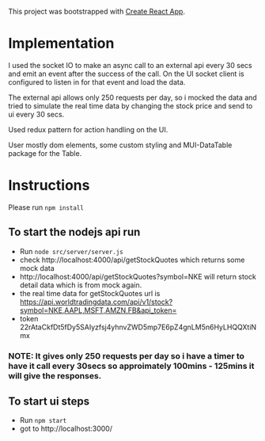 
This project was bootstrapped with [Create React App](https://github.com/facebook/create-react-app).

# Implementation
I used the socket IO to make an async call to an external api every 30 secs and emit an event after the success of the call. On the UI socket client is configured to listen in for that event and load the data. 

The external api allows only 250 requests per day, so i mocked the data and tried to simulate the real time data by changing the stock price and send to ui every 30 secs.

Used redux pattern for action handling on the UI.

User mostly dom elements, some custom styling and MUI-DataTable package for the Table.

# Instructions
Please run `npm install` 

## To start the nodejs api run
 - Run `node src/server/server.js`
 - check http://localhost:4000/api/getStockQuotes which returns some mock data
 - http://localhost:4000/api/getStockQuotes?symbol=NKE will return stock detail data which is from mock again.
 - the real time data for getStockQuotes url is https://api.worldtradingdata.com/api/v1/stock?symbol=NKE,AAPL,MSFT,AMZN,FB&api_token=
 - token 22rAtaCkfDt5fDy5SAIyzfsj4yhnvZWD5mp7E6pZ4gnLM5n6HyLHQQXtiNmx 
 ### NOTE: It gives only 250 requests per day so i have a timer to have it call every 30secs so approimately 100mins - 125mins it will give the responses.

## To start ui steps
  - Run `npm start`
  - got to http://localhost:3000/













